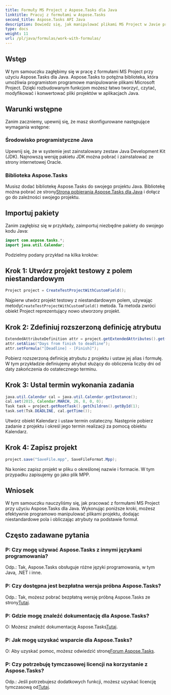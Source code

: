 ```yaml
---
title: Formuły MS Project z Aspose.Tasks dla Java
linktitle: Pracuj z formułami w Aspose.Tasks
second_title: Aspose.Tasks API Java
description: Dowiedz się, jak manipulować plikami MS Project w Javie przy użyciu biblioteki Aspose.Tasks. Z łatwością twórz, modyfikuj i obliczaj atrybuty.
type: docs
weight: 11
url: /pl/java/formulas/work-with-formulas/
---
```

## Wstęp
W tym samouczku zagłębimy się w pracę z formułami MS Project przy użyciu Aspose.Tasks dla Java. Aspose.Tasks to potężna biblioteka, która umożliwia programistom programowe manipulowanie plikami Microsoft Project. Dzięki rozbudowanym funkcjom możesz łatwo tworzyć, czytać, modyfikować i konwertować pliki projektów w aplikacjach Java.
## Warunki wstępne
Zanim zaczniemy, upewnij się, że masz skonfigurowane następujące wymagania wstępne:
### Środowisko programistyczne Java
Upewnij się, że w systemie jest zainstalowany zestaw Java Development Kit (JDK). Najnowszą wersję pakietu JDK można pobrać i zainstalować ze strony internetowej Oracle.
### Biblioteka Aspose.Tasks
Musisz dodać bibliotekę Aspose.Tasks do swojego projektu Java. Bibliotekę można pobrać ze strony[Strona pobierania Aspose.Tasks dla Java](https://releases.aspose.com/tasks/java/) i dołącz go do zależności swojego projektu.

## Importuj pakiety
Zanim zagłębisz się w przykłady, zaimportuj niezbędne pakiety do swojego kodu Java:
```java
import com.aspose.tasks.*;
import java.util.Calendar;
```

Podzielmy podany przykład na kilka kroków:
## Krok 1: Utwórz projekt testowy z polem niestandardowym
```java
Project project = CreateTestProjectWithCustomField();
```
 Najpierw utwórz projekt testowy z niestandardowym polem, używając metody`CreateTestProjectWithCustomField()` metoda. Ta metoda zwróci obiekt Project reprezentujący nowo utworzony projekt.
## Krok 2: Zdefiniuj rozszerzoną definicję atrybutu
```java
ExtendedAttributeDefinition attr = project.getExtendedAttributes().get(0);
attr.setAlias("Days from finish to deadline");
attr.setFormula("[Deadline] - [Finish]");
```
Pobierz rozszerzoną definicję atrybutu z projektu i ustaw jej alias i formułę. W tym przykładzie definiujemy atrybut służący do obliczenia liczby dni od daty zakończenia do ostatecznego terminu.
## Krok 3: Ustal termin wykonania zadania
```java
java.util.Calendar cal = java.util.Calendar.getInstance();
cal.set(2015, Calendar.MARCH, 26, 8, 0, 0);
Task task = project.getRootTask().getChildren().getById(1);
task.set(Tsk.DEADLINE, cal.getTime());
```
Utwórz obiekt Kalendarz i ustaw termin ostateczny. Następnie pobierz zadanie z projektu i określ jego termin realizacji za pomocą obiektu Kalendarz.
## Krok 4: Zapisz projekt
```java
project.save("SaveFile.mpp", SaveFileFormat.Mpp);
```
Na koniec zapisz projekt w pliku o określonej nazwie i formacie. W tym przypadku zapisujemy go jako plik MPP.

## Wniosek
W tym samouczku nauczyliśmy się, jak pracować z formułami MS Project przy użyciu Aspose.Tasks dla Java. Wykonując poniższe kroki, możesz efektywnie programowo manipulować plikami projektu, dodając niestandardowe pola i obliczając atrybuty na podstawie formuł.

## Często zadawane pytania
### P: Czy mogę używać Aspose.Tasks z innymi językami programowania?
Odp.: Tak, Aspose.Tasks obsługuje różne języki programowania, w tym Java, .NET i inne.
### P: Czy dostępna jest bezpłatna wersja próbna Aspose.Tasks?
 Odp.: Tak, możesz pobrać bezpłatną wersję próbną Aspose.Tasks ze strony[Tutaj](https://releases.aspose.com/).
### P: Gdzie mogę znaleźć dokumentację dla Aspose.Tasks?
 O: Możesz znaleźć dokumentację Aspose.Tasks[Tutaj](https://reference.aspose.com/tasks/java/).
### P: Jak mogę uzyskać wsparcie dla Aspose.Tasks?
 O: Aby uzyskać pomoc, możesz odwiedzić stronę[Forum Aspose.Tasks](https://forum.aspose.com/c/tasks/15).
### P: Czy potrzebuję tymczasowej licencji na korzystanie z Aspose.Tasks?
Odp.: Jeśli potrzebujesz dodatkowych funkcji, możesz uzyskać licencję tymczasową od[Tutaj](https://purchase.aspose.com/temporary-license/).